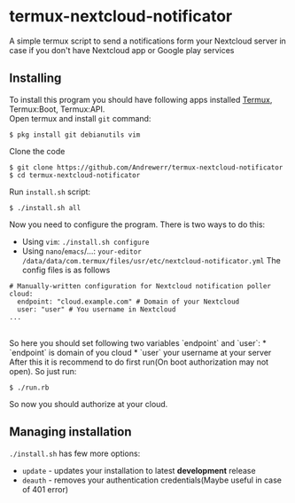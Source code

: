 # termux-nextcloud-notificator
A simple termux script to send a notifications form your Nextcloud server in case if you don't have Nextcloud app or Google play services
## Installing
To install this program you should have following apps installed [Termux](https://termux.com), Termux:Boot, Termux:API.<br>
Open termux and install `git` command:<br>
```
$ pkg install git debianutils vim
```

Clone the code

```
$ git clone https://github.com/Andrewerr/termux-nextcloud-notificator
$ cd termux-nextcloud-notificator
```

Run `install.sh` script:<br>
```
$ ./install.sh all
```
Now you need to configure the program. There is two ways to do this:
* Using `vim`: `./install.sh configure`
* Using `nano`/`emacs`/...: `your-editor /data/data/com.termux/files/usr/etc/nextcloud-notificator.yml`
The config files is as follows
```
# Manually-written configuration for Nextcloud notification poller
cloud:
  endpoint: "cloud.example.com" # Domain of your Nextcloud
  user: "user" # You username in Nextcloud
...
```
<br>
So here you should set following two variables `endpoint` and `user`:
* `endpoint` is domain of you cloud
* `user` your username at your server
After this it is recommend to do first run(On boot authorization may not open). So just run:

```
$ ./run.rb
```
So now you should authorize at your cloud.

## Managing installation
`./install.sh` has few more options:
* `update` - updates your installation to latest **development** release
* `deauth` - removes your authentication credentials(Maybe useful in case of 401 error)
